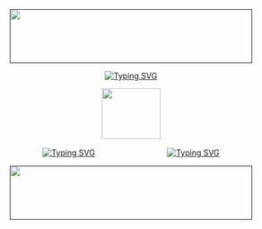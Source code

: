 <div id="header" align="center">
<a href="">
<img src="https://64.media.tumblr.com/023a59cd83d0753b83acd3c14b4b6693/1b8b18bf77e2faf8-38/s1280x1920/25ee2f2e58c0d7b3c43e15380a29f338870ae24d.pnj" width='432' height='96'>
</a>

<div id="header" align="center">

[![Typing SVG](https://readme-typing-svg.demolab.com?font=a+gothique+time&size=30&letterSpacing=1px&duration=4000&pause=1000&center=true&vCenter=true&color=d8d8d8&width=435&lines=I+want+to+slit+your+throat+and+eat+until+i+get+sick)](https://www.youtube.com/watch?v=Jz0Zsu9J8Os)

<div id="header" align="center">
<a href="https://www.youtube.com/watch?v=1-m1PSLzN6c">
<img src="https://64.media.tumblr.com/d8dd8fadd4d41c7a61651fee580e5962/c7d865f620415638-a9/s540x810/0408ea46188ea19e390a145690c62140c32b043e.pnj" width='105' height='90'>
</a>
<div id="header" align="center">

[![Typing SVG](https://readme-typing-svg.demolab.com?font=a+gothique+time&size=30&letterSpacing=1px&duration=1&pause=100000000000&&center=true&vCenter=true&color=d8d8d8&width=48&height=48&lines=Sentry)](https://sntry.cc/helel)ㅤㅤㅤㅤㅤㅤㅤㅤㅤㅤ[![Typing SVG](https://readme-typing-svg.demolab.com?font=a+gothique+time&size=30&letterSpacing=1px&duration=1&pause=100000000000&&center=true&vCenter=true&color=d8d8d8&width=60&height=48&lines=Atabook)](https://helel.atabook.org/)

<div id="header" align="center">
<a href="">
<img src="https://files.catbox.moe/11gmf4.png" width='432' height='96'>
</a>
